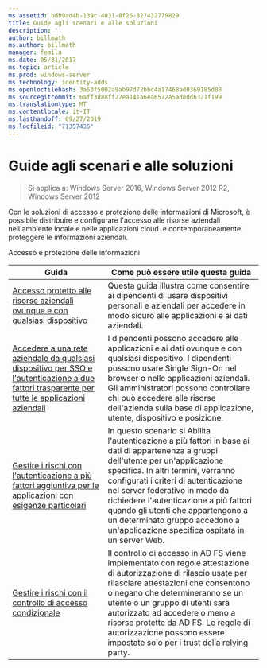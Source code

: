 ```yaml
---
ms.assetid: bdb9ad4b-139c-4031-8f26-827432779829
title: Guide agli scenari e alle soluzioni
description: ''
author: billmath
ms.author: billmath
manager: femila
ms.date: 05/31/2017
ms.topic: article
ms.prod: windows-server
ms.technology: identity-adds
ms.openlocfilehash: 3a53f5002a9ab97d72bbc4a17468ad0369185d08
ms.sourcegitcommit: 6aff3d88ff22ea141a6ea6572a5ad8dd6321f199
ms.translationtype: MT
ms.contentlocale: it-IT
ms.lasthandoff: 09/27/2019
ms.locfileid: "71357435"
---
```

# <a name="solutions-and-scenario-guides"></a>Guide agli scenari e alle soluzioni

>Si applica a: Windows Server 2016, Windows Server 2012 R2, Windows Server 2012
 
  
Con le soluzioni di accesso e protezione delle informazioni di Microsoft, è possibile distribuire e configurare l'accesso alle risorse aziendali nell'ambiente locale e nelle applicazioni cloud. e contemporaneamente proteggere le informazioni aziendali.  
  
Accesso e protezione delle informazioni  
  
|Guida|Come può essere utile questa guida                                                                                                                                                                                                                                                                                                                                                                                                    
|-----|-----  
| [Accesso protetto alle risorse aziendali ovunque e con qualsiasi dispositivo](https://technet.microsoft.com/library/dn550982.aspx)|Questa guida illustra come consentire ai dipendenti di usare dispositivi personali e aziendali per accedere in modo sicuro alle applicazioni e ai dati aziendali.                                                                                                                                                                                    
| [Accedere a una rete aziendale da qualsiasi dispositivo per SSO e l'autenticazione a due fattori trasparente per tutte le applicazioni aziendali](https://technet.microsoft.com/library/dn280945.aspx) | I dipendenti possono accedere alle applicazioni e ai dati ovunque e con qualsiasi dispositivo. I dipendenti possono usare Single Sign-On nel browser o nelle applicazioni aziendali. Gli amministratori possono controllare chi può accedere alle risorse dell'azienda sulla base di applicazione, utente, dispositivo e posizione.                                        
| [Gestire i rischi con l'autenticazione a più fattori aggiuntiva per le applicazioni con esigenze particolari](https://technet.microsoft.com/library/dn280949.aspx)| In questo scenario si Abilita l'autenticazione a più fattori in base ai dati di appartenenza a gruppi dell'utente per un'applicazione specifica. In altri termini, verranno configurati i criteri di autenticazione nel server federativo in modo da richiedere l'autenticazione a più fattori quando gli utenti che appartengono a un determinato gruppo accedono a un'applicazione specifica ospitata in un server Web.  
| [Gestire i rischi con il controllo di accesso condizionale](https://technet.microsoft.com/library/dn280937.aspx) | Il controllo di accesso in AD FS viene implementato con regole attestazione di autorizzazione di rilascio usate per rilasciare attestazioni che consentono o negano che determineranno se un utente o un gruppo di utenti sarà autorizzato ad accedere o meno a risorse protette da AD FS. Le regole di autorizzazione possono essere impostate solo per i trust della relying party.
  


